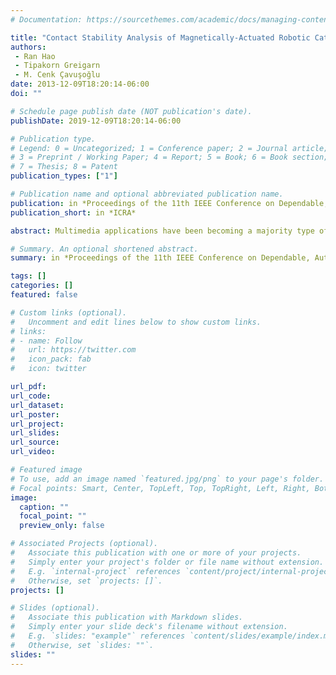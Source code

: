 ```yaml
---
# Documentation: https://sourcethemes.com/academic/docs/managing-content/

title: "Contact Stability Analysis of Magnetically-Actuated Robotic Catheter Under Surface Motion"
authors: 
 - Ran Hao
 - Tipakorn Greigarn
 - M. Cenk Çavuşoğlu
date: 2013-12-09T18:20:14-06:00
doi: ""

# Schedule page publish date (NOT publication's date).
publishDate: 2019-12-09T18:20:14-06:00

# Publication type.
# Legend: 0 = Uncategorized; 1 = Conference paper; 2 = Journal article;
# 3 = Preprint / Working Paper; 4 = Report; 5 = Book; 6 = Book section;
# 7 = Thesis; 8 = Patent
publication_types: ["1"]

# Publication name and optional abbreviated publication name.
publication: in *Proceedings of the 11th IEEE Conference on Dependable, Autonomic and Secure Computing (ICRA'20)*
publication_short: in *ICRA*

abstract: Multimedia applications have been becoming a majority type of traffic over cognitive radio network (CRN). Considering the different delay requirements of heterogeneous multimedia applications, we classified the secondary users (SUs) into four priority classes. Due to delay-sensitive nature of real-time (RT) multimedia services, we give it high priority to access channels. Non-real-time (NRT) traffic is characterized as delay-insensitive. In this paper, we proposed a dynamic spectrum handoff scheme with finite-size buffer queues to store preempted SUs which aims at avoiding the dropping events even though slightly increase the blocking probability. The finite-size buffer queue can avoid too many RT traffics piling up. Through limiting the buffer size the NRT traffics can get a fair chance to use channels. Additionally, spectrum sensing and channel allocation are controlled by a central base station (CBS). Such centralized admission control mechanism can efficiently prevent multiple SUs from simultaneously requesting to access the same spectrum band, consequently, to protect the channel form SUs' collision. A preemptive resume priority (PRP) M/M/c/c+k Markov model is established to analysis the performance, including the blocking probability, the throughput of SUs and the average completion time of RT traffic. The results show that the proposed scheme can meet the various performance requirements of heterogeneous multi-media applications. Moreover, the buffer mechanism can improve the channel utilization considerably.

# Summary. An optional shortened abstract.
summary: in *Proceedings of the 11th IEEE Conference on Dependable, Autonomic and Secure Computing (DASC'13)*

tags: []
categories: []
featured: false

# Custom links (optional).
#   Uncomment and edit lines below to show custom links.
# links:
# - name: Follow
#   url: https://twitter.com
#   icon_pack: fab
#   icon: twitter

url_pdf:
url_code:
url_dataset:
url_poster:
url_project:
url_slides:
url_source:
url_video:

# Featured image
# To use, add an image named `featured.jpg/png` to your page's folder. 
# Focal points: Smart, Center, TopLeft, Top, TopRight, Left, Right, BottomLeft, Bottom, BottomRight.
image:
  caption: ""
  focal_point: ""
  preview_only: false

# Associated Projects (optional).
#   Associate this publication with one or more of your projects.
#   Simply enter your project's folder or file name without extension.
#   E.g. `internal-project` references `content/project/internal-project/index.md`.
#   Otherwise, set `projects: []`.
projects: []

# Slides (optional).
#   Associate this publication with Markdown slides.
#   Simply enter your slide deck's filename without extension.
#   E.g. `slides: "example"` references `content/slides/example/index.md`.
#   Otherwise, set `slides: ""`.
slides: ""
---
```

